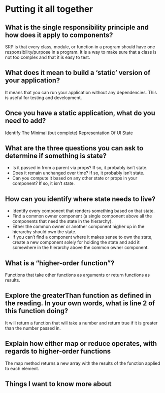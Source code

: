 # Putting it all together

## What is the single responsibility principle and how does it apply to components?

SRP is that every class, module, or function in a program should have one responsibility/purpose in a program. It is a way to make sure that a class is not too complex and that it is easy to test.

## What does it mean to build a ‘static’ version of your application?

It means that you can run your application without any dependencies. This is useful for testing and development.

## Once you have a static application, what do you need to add?

Identify The Minimal (but complete) Representation Of UI State

## What are the three questions you can ask to determine if something is state?

- Is it passed in from a parent via props? If so, it probably isn’t state.
- Does it remain unchanged over time? If so, it probably isn’t state.
- Can you compute it based on any other state or props in your component? If so, it isn’t state.

## How can you identify where state needs to live?

- Identify every component that renders something based on that state.
- Find a common owner component (a single component above all the components that need the state in the hierarchy).
- Either the common owner or another component higher up in the hierarchy should own the state.
- If you can’t find a component where it makes sense to own the state, create a new component solely for holding the state and add it somewhere in the hierarchy above the common owner component.

## What is a “higher-order function”?

Functions that take other functions as arguments or return functions as results.

## Explore the greaterThan function as defined in the reading. In your own words, what is line 2 of this function doing?

It will return a function that will take a number and return true if it is greater than the number passed in.

## Explain how either map or reduce operates, with regards to higher-order functions

The map method returns a new array with the results of the function applied to each element.

## Things I want to know more about
